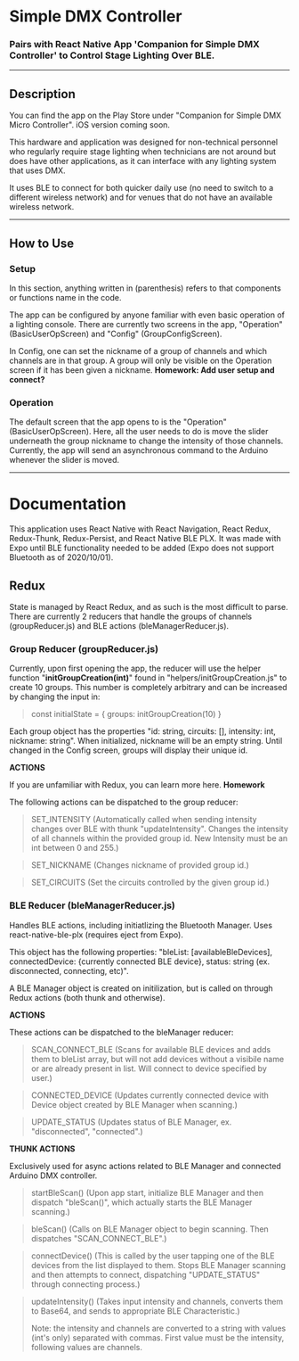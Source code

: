 # Simple DMX Controller

### Pairs with React Native App 'Companion for Simple DMX Controller' to Control Stage Lighting Over BLE.
---
## Description

You can find the app on the Play Store under "Companion for Simple DMX Micro Controller". iOS version coming soon.

This hardware and application was designed for non-technical personnel who regularly require stage lighting when technicians are not around but does have other applications, as it can interface with any lighting system that uses DMX.

It uses BLE to connect for both quicker daily use (no need to switch to a different wireless network) and for venues that do not have an available wireless network.

---
## How to Use

### Setup

In this section, anything written in (parenthesis) refers to that components or functions name in the code.

The app can be configured by anyone familiar with even basic operation of a lighting console. There are currently two screens in the app, "Operation" (BasicUserOpScreen) and "Config" (GroupConfigScreen).

In Config, one can set the nickname of a group of channels and which channels are in that group. A group will only be visible on the Operation screen if it has been given a nickname. **Homework: Add user setup and connect?**

### Operation

The default screen that the app opens to is the "Operation" (BasicUserOpScreen). Here, all the user needs to do is move the slider underneath the group nickname to change the intensity of those channels. Currently, the app will send an asynchronous command to the Arduino whenever the slider is moved.

---
# Documentation

This application uses React Native with React Navigation, React Redux, Redux-Thunk, Redux-Persist, and React Native BLE PLX. It was made with Expo until BLE functionality needed to be added (Expo does not support Bluetooth as of 2020/10/01).

## Redux

State is managed by React Redux, and as such is the most difficult to parse. There are currently 2 reducers that handle the groups of channels (groupReducer.js) and BLE actions (bleManagerReducer.js).

### Group Reducer (groupReducer.js)

Currently, upon first opening the app, the reducer will use the helper function "**initGroupCreation(int)**" found in "helpers/initGroupCreation.js" to create 10 groups. This number is completely arbitrary and can be increased by changing the input in:

> const initialState = {
>   groups: initGroupCreation(10) 
> }

Each group object has the properties "id: string, circuits: [], intensity: int, nickname: string". When initialized, nickname will be an empty string. Until changed in the Config screen, groups will display their unique id.


**ACTIONS**

If you are unfamiliar with Redux, you can learn more here. **Homework**

The following actions can be dispatched to the group reducer:

>SET_INTENSITY (Automatically called when sending intensity changes over BLE with thunk "updateIntensity". Changes the intensity of all channels within the provided group id. New Intensity must be an int between 0 and 255.)

>SET_NICKNAME (Changes nickname of provided group id.)

>SET_CIRCUITS (Set the circuits controlled by the given group id.)

### **BLE Reducer (bleManagerReducer.js)**

Handles BLE actions, including initiatlizing the Bluetooth Manager. Uses react-native-ble-plx (requires eject from Expo).

This object has the following properties: "bleList: [availableBleDevices], connectedDevice: {currently connected BLE device}, status: string (ex. disconnected, connecting, etc)".

A BLE Manager object is created on initilization, but is called on through Redux actions (both thunk and otherwise).

**ACTIONS**

These actions can be dispatched to the bleManager reducer:

>SCAN_CONNECT_BLE (Scans for available BLE devices and adds them to bleList array, but will not add devices without a visibile name or are already present in list. Will connect to device specified by user.)

>CONNECTED_DEVICE (Updates currently connected device with Device object created by BLE Manager when scanning.)

>UPDATE_STATUS (Updates status of BLE Manager, ex. "disconnected", "connected".)

**THUNK ACTIONS**

Exclusively used for async actions related to BLE Manager and connected Arduino DMX controller.

>startBleScan() (Upon app start, initialize BLE Manager and then dispatch "bleScan()", which actually starts the BLE Manager scanning.)

>bleScan() (Calls on BLE Manager object to begin scanning. Then dispatches "SCAN_CONNECT_BLE".)

>connectDevice() (This is called by the user tapping one of the BLE devices from the list displayed to them. Stops BLE Manager scanning and then attempts to connect, dispatching "UPDATE_STATUS" through connecting process.)

>updateIntensity() (Takes input intensity and channels, converts them to Base64, and sends to appropriate BLE Characteristic.)
>
>Note: the intensity and channels are converted to a string with values (int's only) separated with commas. First value must be the intensity, following values are channels.

> 
